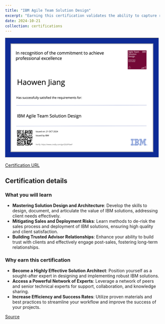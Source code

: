 ```yaml
---
title: "IBM Agile Team Solution Design"
excerpt: "Earning this certification validates the ability to capture requirements, design solutions, de-risk deployments, and serve as a trusted advisor for IBM solutions, leveraging established resources and a supportive network.<br/><img src='/images/ibm-agile-team-solution-design.png'>"
date: 2024-10-21
collection: certifications
---
```


![](/images/ibm-agile-team-solution-design.png)

[Certification URL](https://www.credly.com/badges/7960b708-5356-4ce7-9af7-da4f78630662/public_url)

## Certification details

### What you will learn

- **Mastering Solution Design and Architecture**:  Develop the skills to design, document, and articulate the value of IBM solutions, addressing client needs effectively.
- **Mitigating Sales and Deployment Risks**: Learn methods to de-risk the sales process and deployment of IBM solutions, ensuring high quality and client satisfaction.
- **Building Trusted Advisor Relationships**: Enhance your ability to build trust with clients and effectively engage post-sales, fostering long-term relationships.

### Why earn this certification

- **Become a Highly Effective Solution Architect**:  Position yourself as a sought-after expert in designing and implementing robust IBM solutions.
- **Access a Powerful Network of Experts**: Leverage a network of peers and senior technical experts for support, collaboration, and knowledge sharing.
- **Increase Efficiency and Success Rates**:  Utilize proven materials and best practices to streamline your workflow and improve the success of your projects.

[Source](https://www.credly.com/badges/7960b708-5356-4ce7-9af7-da4f78630662/public_url)
